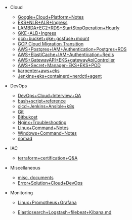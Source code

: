- Cloud
  - [Google+Cloud+Platform+Notes](cloud/GoogleCloudPlatform(GCP)Notes.md)
  - [EKS+NLB+ALB+Ingress](Cloud/EKS+NLB+ALB+Ingress.md)
  - [LAMBDA+EC2+RDS+StartStopOperation+Hourly](Cloud/lambda+ec2+rds+start+stop+aws.md)
  - [GKE+ALB+Ingress](Cloud/GKE+ALB+Ingress.md)
  - [gcp+bucket+gke+gcsfuse+mount](Cloud/gcp+bucket+gke+gcsfuse+mount.md)
  - [GCP Cloud Migration Transition](Cloud/CloudTransitionMigrationGCP.md)
  - [AWS+Postgres+IAM+Authentication+Postgres+RDS](Cloud/postgresql+database+authentication+AWS+IAM+role.md)
  - [AWS+ElastiCache+IAM+Authentication+Redis](Cloud/elastiCache+database+authentication+AWS+IAM+Role.md)
  - [AWS+GatewayAPI+EKS+gatewayApiController](Cloud/gatewayAPI+EKS+AWS.md)
  - [AWS+Secret+Manager+EKS+EKS+POD](Cloud/SecreteManager+EKS+AWS.md)
  - [karpenter+aws+eks](Cloud/karpenter+aws+eks.md)
  - [Jenkins+eks+containerd+nerdctl+agent](Cloud/Jenkins+eks+containerd+nerdctl+agent.md)

- DevOps
  
  - [DevOps+Cloud+Interview+QA](DevOps/DevOps+Cloud+Interview+QA.md)
  - [bash+script+reference](DevOps/bash+script+reference.md)
  - [cicd+Jenkins+Ansible+k8s](DevOps/cicd+Jenkins+Ansible+k8s.md)
  - [Git](DevOps/Git.md)
  - [Bitbukcet](DevOps/bitbucket.md)
  - [Nginx+Troubleshooting](DevOps/nginx-troubleshooting.md)
  - [Linux+Command+Notes](DevOps/Linux+Command+Notes.md)
  - [Windows+Command+Notes](DevOps/Windows+Command+Notes.md)
  - [nomad](DevOps/nomad.md)

- IAC
  
  - [terraform+certification+Q&A](IAC/terraform+certification+Q&A.md)

- Miscellaneous
  
  - [misc. documents](Miscellaneous/misc.md)
  - [Error+Solution+Cloud+DevOps](Miscellaneous/ErrorTrackerWithSolution.md)

- Monitoring
  
  - [Linux+Promotheus+Grafana](Monitoring/Linux+Promotheus+Grafana.md)
  
  - [Elasticsearch+Logstash+filebeat+Kibana.md](Monitoring/Elasticsearch+Logstash+filebeat+Kibana.md)
